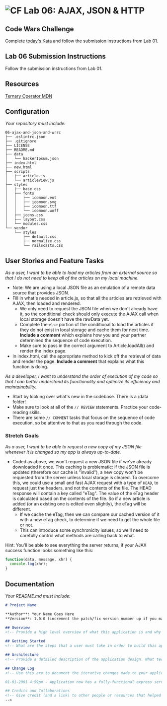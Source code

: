 ![CF](https://camo.githubusercontent.com/70edab54bba80edb7493cad3135e9606781cbb6b/687474703a2f2f692e696d6775722e636f6d2f377635415363382e706e67) Lab 06: AJAX, JSON & HTTP
===
## Code Wars Challenge

Complete [today's Kata](https://www.codewars.com/kata/nice-array) and follow the submission instructions from Lab 01.

## Lab 06 Submission Instructions
Follow the submission instructions from Lab 01.

## Resources  
[Ternary Operator MDN](https://developer.mozilla.org/en-US/docs/Web/JavaScript/Reference/Operators/Conditional_Operator)

## Configuration
_Your repository must include:_

```
06-ajax-and-json-and-wrrc
├── .eslintrc.json
├── .gitignore
├── LICENSE
├── README.md
├── data
│   └── hackerIpsum.json
├── index.html
├── new.html
├── scripts
│   ├── article.js
│   └── articleView.js
├── styles
│   ├── base.css
│   ├── fonts
│   │   ├── icomoon.eot
│   │   ├── icomoon.svg
│   │   ├── icomoon.ttf
│   │   └── icomoon.woff
│   ├── icons.css
│   ├── layout.css
│   └── modules.css
└── vendor
    └── styles
        ├── default.css
        ├── normalize.css
        └── railscasts.css
```

## User Stories and Feature Tasks

*As a user, I want to be able to load my articles from an external source so that I do not need to keep all of the articles on my local machine.*

- Note: We are using a local JSON file as an emulation of a remote data source that provides JSON.
- Fill in what's needed in article.js, so that all the articles are retrieved with AJAX, then loaded and rendered.
  - We only need to request the JSON file when we don't already have it, so the conditional check should only execute the AJAX call when local storage doesn't have the rawData yet.
  - Complete the `else` portion of the conditional to load the articles if they do not exist in local storage and cache them for next time. **Include a comment** which explains how you and your partner determined the sequence of code execution.
  - Make sure to pass in the correct argument to Article.loadAll() and render the index page.
- In index.html, call the appropriate method to kick off the retrieval of data and render the page. **Include a comment** that explains what this function is doing.

*As a developer, I want to understand the order of execution of my code so that I can better understand its functionality and optimize its efficiency and maintainability.*

- Start by looking over what's new in the codebase. There is a /data folder!
- Make sure to look at all of the `// REVIEW` statements. Practice your code-reading skills.
- There are some `// COMMENT` tasks that focus on the sequence of code execution, so be attentive to that as you read through the code.

### Stretch Goals
*As a user, I want to be able to request a new copy of my JSON file whenever it is changed so my app is always up-to-date.*

- Coded as above, we won't request a new JSON file if we've already downloaded it once. This caching is problematic: if the JSON file is updated (therefore our cache is "invalid"), a new copy won't be requested from the server unless local storage is cleared. To overcome this, we could use a small and fast AJAX request with a type of `HEAD`, to request just the headers, and not the contents of the file. The HEAD response will contain a key called "eTag". The value of the eTag header is calculated based on the contents of the file. So if a new article is added (or an existing one is edited even slightly), the eTag will be different.
  - If we cache the eTag, then we can compare our cached version of it with a new eTag check, to determine if we need to get the whole file or not.
  - This can introduce some synchronicity issues, so we'll need to carefully control what methods are calling back to what.

Hint: You'll be able to see everything the server returns, if your AJAX success function looks something like this:

```javascript
function(data, message, xhr) {
  console.log(xhr);
}
```

## Documentation
_Your README.md must include:_

```md
# Project Name

**Author**: Your Name Goes Here
**Version**: 1.0.0 (increment the patch/fix version number up if you make more commits past your first submission)

## Overview
<!-- Provide a high level overview of what this application is and why you are building it, beyond the fact that it's an assignment for a Code Fellows 301 class. (i.e. What's your problem domain?) -->

## Getting Started
<!-- What are the steps that a user must take in order to build this app on their own machine and get it running? -->

## Architecture
<!-- Provide a detailed description of the application design. What technologies (languages, libraries, etc) you're using, and any other relevant design information. -->

## Change Log
<!-- Use this are to document the iterative changes made to your application as each feature is successfully implemented. Use time stamps. Here's an examples:

01-01-2001 4:59pm - Application now has a fully-functional express server, with GET and POST routes for the book resource.

## Credits and Collaborations
<!-- Give credit (and a link) to other people or resources that helped you build this application. -->
-->
```
